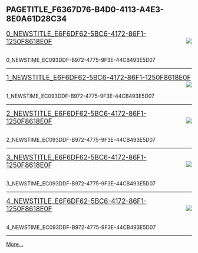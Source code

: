 ## PAGETITLE_F6367D76-B4D0-4113-A4E3-8E0A61D28C34

<font size=4>[0_NEWSTITLE_E6F6DF62-5BC6-4172-86F1-1250F8618E0F](0_NEWSURL_1C387CE9-FFE9-469F-96E5-E4FAA83DF668) </font><img align="right" src="0_NEWSIMAGE_870BB9B8-20CB-45B0-86F7-BEC643321376" /> 

<br> 0_NEWSTIME_EC093DDF-B972-4775-9F3E-44CB493E5D07

---

<font size=4>[1_NEWSTITLE_E6F6DF62-5BC6-4172-86F1-1250F8618E0F](1_NEWSURL_1C387CE9-FFE9-469F-96E5-E4FAA83DF668) </font><img align="right" src="1_NEWSIMAGE_870BB9B8-20CB-45B0-86F7-BEC643321376" /> 

<br> 1_NEWSTIME_EC093DDF-B972-4775-9F3E-44CB493E5D07

---

<font size=4>[2_NEWSTITLE_E6F6DF62-5BC6-4172-86F1-1250F8618E0F](2_NEWSURL_1C387CE9-FFE9-469F-96E5-E4FAA83DF668) </font><img align="right" src="2_NEWSIMAGE_870BB9B8-20CB-45B0-86F7-BEC643321376" /> 

<br> 2_NEWSTIME_EC093DDF-B972-4775-9F3E-44CB493E5D07

---

<font size=4>[3_NEWSTITLE_E6F6DF62-5BC6-4172-86F1-1250F8618E0F](3_NEWSURL_1C387CE9-FFE9-469F-96E5-E4FAA83DF668) </font><img align="right" src="3_NEWSIMAGE_870BB9B8-20CB-45B0-86F7-BEC643321376" /> 

<br> 3_NEWSTIME_EC093DDF-B972-4775-9F3E-44CB493E5D07

---

<font size=4>[4_NEWSTITLE_E6F6DF62-5BC6-4172-86F1-1250F8618E0F](4_NEWSURL_1C387CE9-FFE9-469F-96E5-E4FAA83DF668) </font><img align="right" src="4_NEWSIMAGE_870BB9B8-20CB-45B0-86F7-BEC643321376" /> 

<br> 4_NEWSTIME_EC093DDF-B972-4775-9F3E-44CB493E5D07

---

[More...](LINKMORE_F9058572-9D4A-4B24-9624-fEBAAD809E5E)

